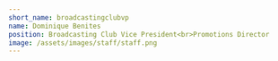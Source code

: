```yaml
---
short_name: broadcastingclubvp
name: Dominique Benites
position: Broadcasting Club Vice President<br>Promotions Director
image: /assets/images/staff/staff.png
---
```

